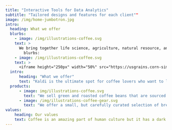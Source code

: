 ```yaml
---
title: "Interactive Tools for Data Analytics"
subtitle: "Tailored designs and features for each client""
image: /img/home-jumbotron.jpg
intro:
  heading: What we offer
  blurbs:
    - image: /img/illustrations-coffee.svg
    text: >
      We bring together life science, agriculture, natural resource, and data science professionals to improve outcomes for our clients, by developing end-to-end, web-based decision-support tools and providing data science and statistics consulting services.
        blurbs:
    - image: /img/illustrations-coffee.svg
    text: >
      <iframe height="250px" width="50%" src="https://usgrains.corn-simulator.ecodata.pro/" frameborder="0"></iframe>
  intro:
      heading: "What we offer"
      text: "Kaldi is the ultimate spot for coffee lovers who want to learn about their java’s origin and support the farmers that grew it. We take coffee production, roasting and brewing seriously and we’re glad to pass that knowledge to anyone."
  products:
      - image: img/illustrations-coffee.svg
        text: "We sell green and roasted coffee beans that are sourced directly from independent farmers and farm cooperatives. We’re proud to offer a variety of coffee beans grown with great care for the environment and local communities. Check our post or contact us directly for current availability."
      - image: /img/illustrations-coffee-gear.svg
        text: "We offer a small, but carefully curated selection of brewing gear and tools for every taste and experience level. No matter if you roast your own beans or just bought your first french press, you’ll find a gadget to fall in love with in our shop."
values:
    heading: Our values
    text: Coffee is an amazing part of human culture but it has a dark side too – one of colonialism and mindless abuse of natural resources and human lives. We want to turn this around and return the coffee trade to the drink’s exhilarating, empowering and unifying nature.
---
```


